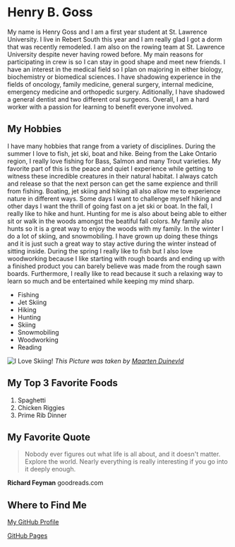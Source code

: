 # Henry B. Goss
My name is Henry Goss and I am a first year student at St. Lawrence University. I live in Rebert South this year and I am really glad I got a dorm that was recently remodeled. I am also on the rowing team at St. Lawrence University despite never having rowed before. My main reasons for participating in crew is so I can stay in good shape and meet new friends. I have an interest in the medical field so I plan on majoring in either biology, biochemistry or biomedical sciences. I have shadowing experience in the fields of oncology, family medicine, general surgery, internal medicine, emergency medicine and orthopedic surgery. Aditionally, I have shadowed a general dentist and two different oral surgeons. Overall, I am a hard worker with a passion for learning to benefit everyone involved.
## My Hobbies
I have many hobbies that range from a variety of disciplines. During the summer I love to fish, jet ski, boat and hike. Being from the Lake Ontario region, I really love fishing for Bass, Salmon and many Trout varieties. My favorite part of this is the peace and quiet I experience while getting to witness these incredible creatures in their natural habitat. I always catch and release so that the next person can get the same expience and thrill from fishing. Boating, jet skiing and hiking all also allow me to experience nature in different ways. Some days I want to challenge myself hiking and other days I want the thrill of going fast on a jet ski or boat. In the fall, I really like to hike and hunt. Hunting for me is also about being able to either sit or walk in the woods amongst the beatiful fall colors. My family also hunts so it is a great way to enjoy the woods with my family. In the winter I do a lot of skiing, and snowmobiling. I have grown up doing these things and it is just such a great way to stay active during the winter instead of sitting inside. During the spring I really like to fish but I also love woodworking because I like starting with rough boards and ending up with a finished product you can barely believe was made from the rough sawn boards. Furthermore, I really like to read  because it such a relaxing way to learn so much and be entertained while keeping my mind sharp.
- Fishing
- Jet Skiing
- Hiking
- Hunting
- Skiing
- Snowmobiling
- Woodworking
- Reading
  
![I Love Skiing!](maarten-duineveld-pmfJcN7RGiw-unsplash.jpg)
*This Picture was taken by [Maarten Duinevld](https://unsplash.com/photos/man-ice-skiing-on-hill-pmfJcN7RGiw)*
## My Top 3 Favorite Foods
1. Spaghetti
2. Chicken Riggies
3. Prime Rib Dinner

## My Favorite Quote
> Nobody ever figures out what life is all about, and it doesn't matter. Explore the world. Nearly everything is really interesting if you go into it deeply enough.

**Richard Feyman** goodreads.com
## Where to Find Me
[My GitHub Profile](https://github.com/HenryGoss)

[GitHub Pages](https://henrygoss.github.io/CS3017-F25/about)
